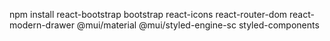 npm install react-bootstrap bootstrap react-icons react-router-dom react-modern-drawer @mui/material @mui/styled-engine-sc styled-components
